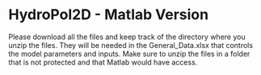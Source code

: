 # HydroPol2D - Matlab Version
Please download all the files and keep track of the directory where you unzip the files.
They will be needed in the General_Data.xlsx that controls the model parameters and inputs.
Make sure to unzip the files in a folder that is not protected and that Matlab would have access.
